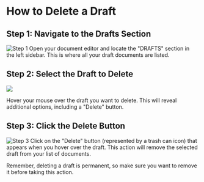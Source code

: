 # How to Delete a Draft

## Step 1: Navigate to the Drafts Section

![Step 1](/img/delete_a_draft/step_1.png) Open your document editor and locate the "DRAFTS" section in the left sidebar. This is where all your draft documents are listed.

## Step 2: Select the Draft to Delete

![](/img/delete_a_draft/step_1.png)

Hover your mouse over the draft you want to delete. This will reveal additional options, including a "Delete" button.

## Step 3: Click the Delete Button

![Step 3](/img/delete_a_draft/step_3.png) Click on the "Delete" button (represented by a trash can icon) that appears when you hover over the draft. This action will remove the selected draft from your list of documents.

Remember, deleting a draft is permanent, so make sure you want to remove it before taking this action.
